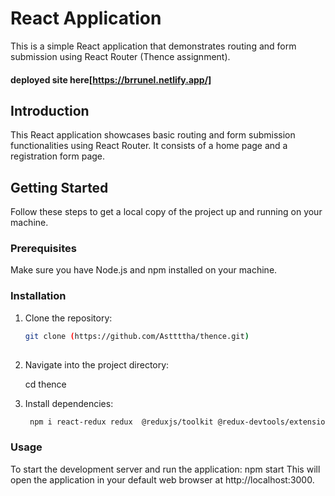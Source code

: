# React Application
This is a simple React application that demonstrates routing and form submission using React Router (Thence assignment).

#### deployed site here[https://brrunel.netlify.app/]

## Introduction

This React application showcases basic routing and form submission functionalities using React Router. It consists of a home page and a registration form page.

## Getting Started

Follow these steps to get a local copy of the project up and running on your machine.

### Prerequisites

Make sure you have Node.js and npm installed on your machine.

### Installation

1. Clone the repository:
   ```sh
   git clone (https://github.com/Asttttha/thence.git)
 
2. Navigate into the project directory:

    cd thence

3. Install dependencies:

    ```sh
     npm i react-redux redux  @reduxjs/toolkit @redux-devtools/extension react-icons redux-thunk react-router-dom @fortawesome/react-fontawesome @fortawesome/free-solid-svg-icons  

### Usage

To start the development server and run the application:
npm start
This will open the application in your default web browser at http://localhost:3000.




